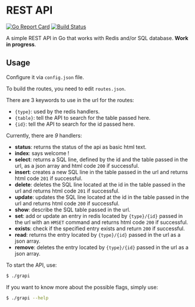 # REST API
[![Go Report Card](https://goreportcard.com/badge/github.com/ingvaar/grapi)](https://goreportcard.com/report/github.com/ingvaar/grapi)
[![Build Status](https://travis-ci.org/Ingvaar/grapi.svg?branch=master)](https://travis-ci.org/Ingvaar/grapi)

A simple REST API in Go that works with Redis and/or SQL database.
**Work in progress**.

## Usage

Configure it via `config.json` file.

To build the routes, you need to edit `routes.json`.

There are 3 keywords to use in the url for the routes:
* `{type}`: used by the redis handlers.
* `{table}`: tell the API to search for the table passed here.
* `{id}`: tell the API to search for the id passed here. 

Currently, there are *9* handlers:
* **status**: returns the status of the api as basic html text.
* **index**: says welcome !
* **select**: returns a SQL line, defined by the id and the table passed in the url, as a json array and html code `200` if successful.
* **insert**: creates a new SQL line in the table passed in the url and returns html code `201` if successful.
* **delete**: deletes the SQL line located at the id in the table passed in the url and returns html code `201` if successful.
* **update**: updates the SQL line located at the id in the table passed in the url and returns html code `200` if successful.
* **show**: describe the SQL table passed in the url.
* **set**: add or update an entry in redis located by `{type}/{id}` passed in the url with an `HMSET` command and returns html code `200` if successful.
* **exists**: check if the specified entry exists and return `200` if successful.
* **read**: returns the entry located by `{type}/{id}` passed in the url as a json array.
* **remove**: deletes the entry located by `{type}/{id}` passed in the url as a json array.

To start the API, use:

```sh
$ ./grapi
```

If you want to know more about the possible flags, simply use:

```sh
$ ./grapi --help
```
